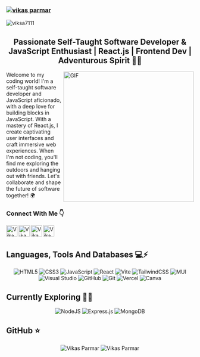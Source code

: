 ### [ <img align="center" alt="vikas parmar" src="https://github.com/vikas-parmar/vikas-parmar/assets/122597785/81b2914d-d6a3-4506-9a46-e9690936e69e" /> ](https://vikasparmar.vercel.app)

<p align="left"> <img src=https://komarev.com/ghpvc/?username=viksa7111 alt=viksa7111 /> </p>

<div align="center">
  
## Passionate Self-Taught Software Developer & JavaScript Enthusiast | React.js | Frontend Dev | Adventurous Spirit 🚀🎨
</div>

<img align="right" width="350" alt="GIF" src="https://github.com/vikas-parmar/vikas-parmar/assets/122597785/2248e6be-a955-422d-83ab-4b75da904c35" />

Welcome to my coding world! I'm a self-taught software developer and JavaScript aficionado, with a deep love for building blocks in JavaScript. With a mastery of React.js, I create captivating user interfaces and craft immersive web experiences. When I'm not coding, you'll find me exploring the outdoors and hanging out with friends. Let's collaborate and shape the future of software together! 🌍

### Connect With Me 👇
  
[<img align="left" alt="VikasParmar | Twitter" width="30px" height="30" src="https://raw.githubusercontent.com/rahuldkjain/github-profile-readme-generator/master/src/images/icons/Social/twitter.svg" />](https://twitter.com/viksa7111/)
[<img align="left" alt="VikasParmar | Facebook" width="30px" height="30" src="https://raw.githubusercontent.com/rahuldkjain/github-profile-readme-generator/master/src/images/icons/Social/facebook.svg" />](https://www.facebook.com/viksa7111/)
[<img align="left" alt="VikasParmar | Instagram" width="30px" height="30" src="https://github.com/rahuldkjain/github-profile-readme-generator/blob/master/src/images/icons/Social/instagram.svg" />](https://www.instagram.com/vikasparmar___/)
[<img align="left" alt="VikasParmar | LinkedIn" width="30px" height="30" src="https://raw.githubusercontent.com/rahuldkjain/github-profile-readme-generator/master/src/images/icons/Social/linked-in-alt.svg" />](https://www.linkedin.com/in/vikas-parmar/)

<br />
<br />

## Languages, Tools And Databases 💻⚡

<div align="center">
  
![HTML5](https://img.shields.io/badge/html5-%23E34F26.svg?style=for-the-badge&logo=html5&logoColor=white)
![CSS3](https://img.shields.io/badge/css3-%231572B6.svg?style=for-the-badge&logo=css3&logoColor=white)
![JavaScript](https://img.shields.io/badge/javascript-%23323330.svg?style=for-the-badge&logo=javascript&logoColor=%23F7DF1E)
![React](https://img.shields.io/badge/react-%2320232a.svg?style=for-the-badge&logo=react&logoColor=%2361DAFB)
![Vite](https://img.shields.io/badge/vite-%23646CFF.svg?style=for-the-badge&logo=vite&logoColor=white)
![TailwindCSS](https://img.shields.io/badge/tailwindcss-%2338B2AC.svg?style=for-the-badge&logo=tailwind-css&logoColor=white)
![MUI](https://img.shields.io/badge/MUI-%230081CB.svg?style=for-the-badge&logo=mui&logoColor=white)
![Visual Studio](https://img.shields.io/badge/Visual%20Studio-5C2D91.svg?style=for-the-badge&logo=visual-studio&logoColor=white)
![GitHub](https://img.shields.io/badge/github-%23121011.svg?style=for-the-badge&logo=github&logoColor=white)
![Git](https://img.shields.io/badge/git-%23F05033.svg?style=for-the-badge&logo=git&logoColor=white)
![Vercel](https://img.shields.io/badge/vercel-%23000000.svg?style=for-the-badge&logo=vercel&logoColor=white)
![Canva](https://img.shields.io/badge/Canva-%2300C4CC.svg?style=for-the-badge&logo=Canva&logoColor=white)
</div>

## Currently Exploring 🔭🚀
  <div align="center">
    
![NodeJS](https://img.shields.io/badge/node.js-6DA55F?style=for-the-badge&logo=node.js&logoColor=white)
![Express.js](https://img.shields.io/badge/express.js-%23404d59.svg?style=for-the-badge&logo=express&logoColor=%2361DAFB)
![MongoDB](https://img.shields.io/badge/MongoDB-%234ea94b.svg?style=for-the-badge&logo=mongodb&logoColor=white)
</div>

## GitHub ⭐
<div align="center">
  
  ![Vikas Parmar](https://github-readme-streak-stats.herokuapp.com/?user=vikas-parmar&)
  ![Vikas Parmar](https://github-readme-stats.vercel.app/api?username=vikas-parmar)
</div>
